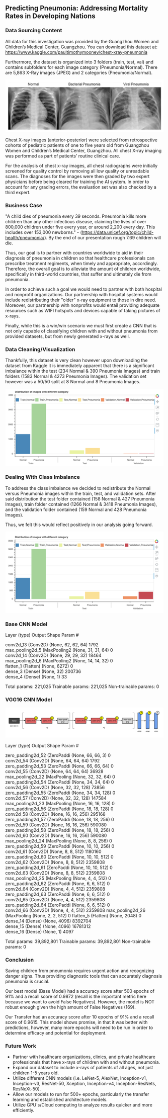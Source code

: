 ## Predicting Pneumonia: Addressing Mortality Rates in Developing Nations

### Data Sourcing Content

All data for this investigation was provided by the Guangzhou Women and Children’s Medical Center, Guangzhou. You can download this dataset at: https://www.kaggle.com/paultimothymooney/chest-xray-pneumonia

Furthermore, the dataset is organized into 3 folders (train, test, val) and contains subfolders for each image category (Pneumonia/Normal). There are 5,863 X-Ray images (JPEG) and 2 categories (Pneumonia/Normal).

<p align='center'>
<img src='images/Normal_vs_Pneumonia.png'>
</p>

Chest X-ray images (anterior-posterior) were selected from retrospective cohorts of pediatric patients of one to five years old from Guangzhou Women and Children’s Medical Center, Guangzhou. All chest X-ray imaging was performed as part of patients’ routine clinical care.

For the analysis of chest x-ray images, all chest radiographs were initially screened for quality control by removing all low quality or unreadable scans. The diagnoses for the images were then graded by two expert physicians before being cleared for training the AI system. In order to account for any grading errors, the evaluation set was also checked by a third expert. 

### Business Case

"A child dies of pneumonia every 39 seconds. Pneumonia kills more children than any other infectious disease, claiming the lives of over 800,000 children under five every year, or around 2,200 every day. This includes over 153,000 newborns." - (https://data.unicef.org/topic/child-health/pneumonia/). By the end of our presentation rough 7.69 children will die. 

Thus, our goal is to partner with countries worldwide to aid in their diagnosis of pneumonia in children so that healthcare professionals can prescribe treatment regiments, when timely and appropriate, accordingly. Therefore, the overall goal is to alleviate the amount of children worldwide, specifically in third-world countries, that suffer and ultimately die from pneumonia.

In order to achieve such a goal we would need to partner with both hospital and nonprofit organizations. Our partnership with hospital systems would include redistributing their "older" x-ray equipment to those in dire need. Moreover, our partnership with nonprofits would entail providing adequate resources such as WIFI hotspots and devices capable of taking pictures of x-rays. 

Finally, while this is a win/win scenario we must first create a CNN that is not only capable of classifying children with and without pneumonia from provided datasets, but from newly generated x-rays as well. 

### Data Cleaning/Visualization

Thankfully, this dataset is very clean however upon downloading the dataset from Kaggle it is immediately apparent that there is a significant imbalance within the test (234 Normal & 390 Pneumonia Images) and train folders (1583 Normal & 4273 Pneumonia Images). The validation set however was a 50/50 split at 8 Normal and 8 Pneumonia Images.

<p align='center'>
<img src='images/Pre_Bar_Graph.png'>
</p>

### Dealing With Class Imbalance

To address the class imbalance we decided to redistribute the Normal versus Pneumonia images within the train, test, and validation sets. After said distribution the test folder contained (158 Normal & 427 Pneumonia Images), train folder contained (1266 Normal & 3418 Pneumonia Images), and the validation folder contained (159 Normal and 428 Pneumonia Images).  

Thus, we felt this would reflect positively in our analysis going forward.

<p align='center'>
<img src='images/Post_Bar_Graph.png'>
</p>

### Base CNN Model

Layer (type)                 Output Shape              Param #   

conv2d_13 (Conv2D)           (None, 62, 62, 64)        1792      
max_pooling2d_5 (MaxPooling2 (None, 31, 31, 64)        0         
conv2d_14 (Conv2D)           (None, 29, 29, 32)        18464     
max_pooling2d_6 (MaxPooling2 (None, 14, 14, 32)        0         
flatten_1 (Flatten)          (None, 6272)              0         
dense_3 (Dense)              (None, 32)                200736    
dense_4 (Dense)              (None, 1)                 33        

Total params: 221,025
Trainable params: 221,025
Non-trainable params: 0

### VGG16 CNN Model

<p align='center'>
<img src='images/VGG16.png'>
</p>

Layer (type)                 Output Shape              Param #   

zero_padding2d_52 (ZeroPaddi (None, 66, 66, 3)         0         
conv2d_54 (Conv2D)           (None, 64, 64, 64)        1792  
zero_padding2d_53 (ZeroPaddi (None, 66, 66, 64)        0       
conv2d_55 (Conv2D)           (None, 64, 64, 64)        36928    
max_pooling2d_22 (MaxPooling (None, 32, 32, 64)        0         
zero_padding2d_54 (ZeroPaddi (None, 34, 34, 64)        0         
conv2d_56 (Conv2D)           (None, 32, 32, 128)       73856     
zero_padding2d_55 (ZeroPaddi (None, 34, 34, 128)       0         
conv2d_57 (Conv2D)           (None, 32, 32, 128)       147584    
max_pooling2d_23 (MaxPooling (None, 16, 16, 128)       0        
zero_padding2d_56 (ZeroPaddi (None, 18, 18, 128)       0         
conv2d_58 (Conv2D)           (None, 16, 16, 256)       295168    
zero_padding2d_57 (ZeroPaddi (None, 18, 18, 256)       0         
conv2d_59 (Conv2D)           (None, 16, 16, 256)       590080    
zero_padding2d_58 (ZeroPaddi (None, 18, 18, 256)       0         
conv2d_60 (Conv2D)           (None, 16, 16, 256)       590080  
max_pooling2d_24 (MaxPooling (None, 8, 8, 256)         0        
zero_padding2d_59 (ZeroPaddi (None, 10, 10, 256)       0         
conv2d_61 (Conv2D)           (None, 8, 8, 512)         1180160   
zero_padding2d_60 (ZeroPaddi (None, 10, 10, 512)       0         
conv2d_62 (Conv2D)           (None, 8, 8, 512)         2359808   
zero_padding2d_61 (ZeroPaddi (None, 10, 10, 512)       0         
conv2d_63 (Conv2D)           (None, 8, 8, 512)         2359808   
max_pooling2d_25 (MaxPooling (None, 4, 4, 512)         0         
zero_padding2d_62 (ZeroPaddi (None, 6, 6, 512)         0         
conv2d_64 (Conv2D)           (None, 4, 4, 512)         2359808   
zero_padding2d_63 (ZeroPaddi (None, 6, 6, 512)         0         
conv2d_65 (Conv2D)           (None, 4, 4, 512)         2359808   
zero_padding2d_64 (ZeroPaddi (None, 6, 6, 512)         0         
conv2d_66 (Conv2D)           (None, 4, 4, 512)         2359808
max_pooling2d_26 (MaxPooling (None, 2, 2, 512)         0
flatten_5 (Flatten)          (None, 2048)              0         
dense_14 (Dense)             (None, 4096)              8392704   
dense_15 (Dense)             (None, 4096)              16781312  
dense_16 (Dense)             (None, 1)                 4097      

Total params: 39,892,801
Trainable params: 39,892,801
Non-trainable params: 0

### Conclusion

Saving children from pneumonia requires urgent action and recognizing danger signs. Thus providing diagnostic tools that can accurately diagnosis pneumonia is crucial.

Our best model (Base Model) had a accuracy score after 500 epochs of 91% and a recall score of 0.9872 (recall is the important metric here because we want to avoid False Negatives). However, the model is NOT robust enough given the high amount of False Negatives (169).

Our Transfer had an accuracy score after 10 epochs of 91% and a recall score of 0.9615. This model shows promise, in that it was better with predictions, however, many more epochs will need to be run in order to determine efficacy and potential for deployment.

### Future Work

* Partner with healthcare organizations, clinics, and private healthcare professionals that have x-rays of children with and without pneumonia.
* Expand our dataset to include x-rays of patients of all ages, not just children 1-5 years old.
* Utilize different CNN models (i.e. LeNet-5, AlexNet, Inception-v1, Inception-v3, ResNet-50, Xception, Inception-v4, Inception-ResNets, ResNeXt-50).
* Allow our models to run for 500+ epochs, particularly the transfer learning and established architecture models.
* Utilize GPU's/Cloud computing to analyze results quicker and more efficiently.
